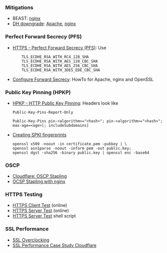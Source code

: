 ### Mitigations

-   BEAST: [nginx](/cheat-sheet/nginx#BEAST)
-   [DH downgrade](https://weakdh.org/sysadmin.html):
    [Apache](/cheat-sheet/Apache#DH%20downgrade),
    [nginx](/cheat-sheet/nginx#DH%20downgrade)

### Perfect Forward Secrecy (PFS)

-   [HTTPS - Perfect Forward Secrecy
    (PFS)](http://www.heise.de/security/artikel/Zukunftssicher-Verschluesseln-mit-Perfect-Forward-Secrecy-1923800.html):
    Use

            TLS_ECDHE_RSA_WITH_RC4_128_SHA
            TLS_ECDHE_RSA_WITH_AES_128_CBC_SHA
            TLS_ECDHE_RSA_WITH_AES_256_CBC_SHA
            TLS_ECDHE_RSA_WITH_3DES_EDE_CBC_SHA 

-   [Configure Forward
    Secrecy](https://community.qualys.com/blogs/securitylabs/2013/08/05/configuring-apache-nginx-and-openssl-for-forward-secrecy):
    HowTo for Apache, nginx and OpenSSL

### Public Key Pinning (HPKP)

-   [HPKP - HTTP Public Key
    Pinning](https://raymii.org/s/articles/HTTP_Public_Key_Pinning_Extension_HPKP.html):
    Headers look like

        Public-Key-Pins-Report-Only

        Public-Key-Pins pin-<algorithm>="<hash>"; pin-<algorithm>="<hash>"; max-age=<age>[; includeSubdomains]

-   [Creating SPKI
    fingerprints](https://raymii.org/s/articles/HTTP_Public_Key_Pinning_Extension_HPKP.html)

        openssl x509 -noout -in certificate.pem -pubkey | \
        openssl asn1parse -noout -inform pem -out public.key;
        openssl dgst -sha256 -binary public.key | openssl enc -base64

### OSCP

-   [Cloudflare: OSCP
    Stapling](https://blog.cloudflare.com/ocsp-stapling-how-cloudflare-just-made-ssl-30/)
-   [OCSP Stapling with
    nginx](https://raymii.org/s/tutorials/OCSP_Stapling_on_nginx.html)

### HTTPS Testing

-   [HTTPS Client Test](https://www.howsmyssl.com) (online)
-   [HTTPS Server Test](https://www.ssllabs.com/ssltest) (online)
-   [HTTPS Server Test](https://testssl.sh/) shell script

### SSL Performance

-   [SSL
    Overclocking](https://www.imperialviolet.org/2010/06/25/overclocking-ssl.html)
-   [SSL Performance Case Study
    Cloudflare](https://insouciant.org/tech/ssl-performance-case-study/)

